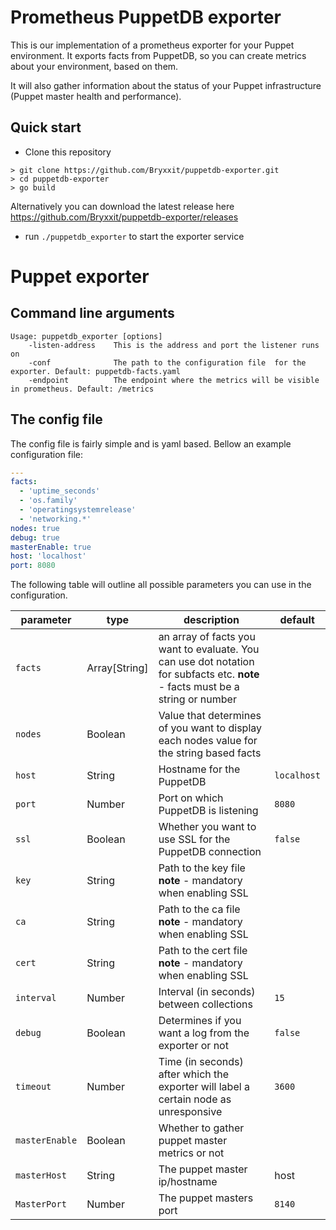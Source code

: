 # Prometheus PuppetDB exporter

This is our implementation of a prometheus exporter for your Puppet environment. It exports facts from PuppetDB, so you can create metrics about your environment, based on them.

It will also gather information about the status of your Puppet infrastructure (Puppet master health and performance).


## Quick start

* Clone this repository
```
> git clone https://github.com/Bryxxit/puppetdb-exporter.git
> cd puppetdb-exporter
> go build
```
Alternatively you can download the latest release here
https://github.com/Bryxxit/puppetdb-exporter/releases

* run `./puppetdb_exporter` to start the exporter service

# Puppet exporter
## Command line arguments
```
Usage: puppetdb_exporter [options]
    -listen-address    This is the address and port the listener runs on
    -conf              The path to the configuration file  for the exporter. Default: puppetdb-facts.yaml
    -endpoint          The endpoint where the metrics will be visible in prometheus. Default: /metrics
```

## The config file
The config file is fairly simple and is yaml based. Bellow an example configuration file:
```yaml
---
facts:
  - 'uptime_seconds'
  - 'os.family'
  - 'operatingsystemrelease'
  - 'networking.*'
nodes: true
debug: true
masterEnable: true
host: 'localhost'
port: 8080

``` 

The following table will outline all possible parameters you can use in the configuration.

|parameter      |type           |description|default      |
|---------------|---------------|-----------|-------------|
|`facts`        | Array[String] |an array of facts you want to evaluate. You can use dot notation for subfacts etc. **note** - facts must be a string or number |             |
|`nodes`        | Boolean |Value that determines of you want to display each nodes value for the string based facts |             |
|`host`         | String |Hostname for the PuppetDB | `localhost` |
|`port`         | Number |Port on which PuppetDB is listening | `8080`      |
|`ssl`          | Boolean |Whether you want to use SSL for the PuppetDB connection | `false`     |
|`key`          | String |Path to the key file **note** - mandatory when enabling SSL |             |
|`ca`           | String |Path to the ca file  **note** - mandatory when enabling SSL |             |
|`cert`         | String |Path to the cert file  **note** - mandatory when enabling SSL |             |
|`interval`     | Number |Interval (in seconds) between collections | `15`        |
|`debug`        | Boolean |Determines if you want a log from the exporter or not | `false`     |
|`timeout`      | Number |Time (in seconds) after which the exporter will label a certain node as unresponsive | `3600`      |
|`masterEnable` | Boolean |Whether to gather puppet master metrics or not |             |
|`masterHost`   | String |The puppet master ip/hostname | host        |
|`MasterPort`   | Number |The puppet masters port | `8140`      |
